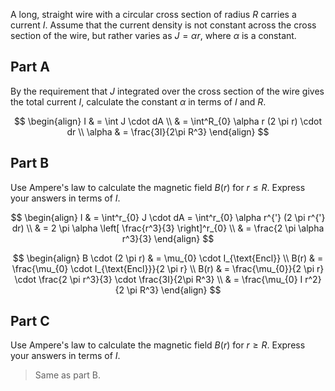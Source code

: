 A long, straight wire with a circular cross section of radius $R$ carries a current $I$. Assume that the current density is not constant across the cross section of the wire, but rather varies as $J = \alpha r$, where $\alpha$ is a constant.

## Part A

By the requirement that $J$ integrated over the cross section of the wire gives the total current $I$, calculate the constant $\alpha$ in terms of $I$ and $R$.

$$
\begin{align}
I  & = \int J \cdot dA \\
 & = \int^R_{0} \alpha r (2 \pi r) \cdot dr \\
\alpha  & = \frac{3I}{2\pi R^3}
\end{align}
$$

## Part B

Use Ampere's law to calculate the magnetic field $B(r)$ for $r \leq R$. Express your answers in terms of $I$.

$$
\begin{align}
I  & = \int^r_{0} J \cdot dA  = \int^r_{0} \alpha r^{'} (2 \pi r^{'} dr) \\
 & = 2 \pi \alpha \left[ \frac{r^3}{3} \right]^r_{0} \\
 & =  \frac{2 \pi \alpha r^3}{3}
\end{align}
$$

$$
\begin{align}
B \cdot (2 \pi r)  & = \mu_{0} \cdot I_{\text{Encl}} \\
B(r)  & = \frac{\mu_{0} \cdot I_{\text{Encl}}}{2 \pi r} \\
B(r)  & = \frac{\mu_{0}}{2 \pi r} \cdot \frac{2 \pi r^3}{3} \cdot \frac{3I}{2\pi R^3} \\
 & = \frac{\mu_{0} I r^2}{2 \pi R^3}
\end{align}
$$

## Part C

Use Ampere's law to calculate the magnetic field $B(r)$ for $r \geq R$. Express your answers in terms of $I$.

> Same as part B.
